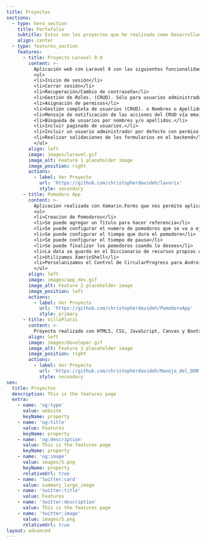 ```yaml
---
title: Proyectos
sections:
  - type: hero_section
    title: Portafolio
    subtitle: Estos son los proyectos que he realizado como Desarrollador de Software.
    align: center
  - type: features_section
    features:
      - title: Proyecto Laravel 9.0
        content: >-
          Aplicación web con Laravel 9 con las siguientes funcionalidades:
          <ul>
          <li>Inicio de sesión</li>
          <li>Cerrar sesión</li>
          <li>Recuperación/Cambio de contraseña</li>
          <li>Gestión de Roles. (CRUD). Sólo para usuarios administradores</li>
          <li>Asignación de permisos</li>
          <li>Gestión completa de usuarios (CRUD). o Nombres o Apellidos o Teléfono o Dirección o Fecha de nacimiento o Fecha de nacimiento o Selección múltiple de Roles</li>
          <li>Mensaje de notificación de las acciones del CRUD vía email.</li>
          <li>Búsqueda de usuarios por nombres y/o apellidos.</li>
          <li>Incluir paginado de usuarios.</li>
          <li>Incluir un usuario administrador por defecto con permiso para gestionar todo.</li>
          <li>Realizar validaciones de los formularios en el backend</li>
          </ul>
        align: left
        image: images/laravel.gif
        image_alt: Feature 1 placeholder image
        image_position: right
        actions:
          - label: Ver Proyecto
            url: 'https://github.com/christopherdavideh/laverix'
            style: secondary
      - title: Pomodoro App
        content: >-
          Aplicacion realizada con Xamarin.Forms que nos permite aplicar la tecnica de pomodoro para maximizar nuestra concentración.
          <ul>
          <li>Creacion de Pomodoros</li>
          <li>Se puede agregar un Titulo para hacer referencia</li>
          <li>Se puede configurar el numero de pomodoros que se va a ejecutar</li>
          <li>Se puede configurar el tiempo que dura el pomodoro</li>
          <li>Se puede configurar el tiempo de pausa</li>
          <li>Se puede finalizar los pomodoros cuando lo desees</li>
          <li>La data se guarda en el Diccionario de recursos propios de la aplicacion</li>
          <li>Utilizamos XamrinShell</li>
          <li>Persolanizamos el Control de CircularProgress para Android</li>
          </ul>
        align: left
        image: images/app_dev.gif
        image_alt: Feature 2 placeholder image
        image_position: left
        actions:
          - label: Ver Proyecto
            url: 'https://github.com/christopherdavideh/PomodoroApp'
            style: primary
      - title: VillaPlatzi
        content: >-
          Proyecto realizado con HTML5, CSS, JavaScript, Canvas y Bootstrapt 5.
        align: left
        image: images/developer.gif
        image_alt: Feature 3 placeholder image
        image_position: right
        actions:
          - label: Ver Proyecto
            url: 'https://github.com/christopherdavideh/Manejo_del_DOM'
            style: secondary
seo:
  title: Proyectos
  description: This is the features page
  extra:
    - name: 'og:type'
      value: website
      keyName: property
    - name: 'og:title'
      value: Features
      keyName: property
    - name: 'og:description'
      value: This is the features page
      keyName: property
    - name: 'og:image'
      value: images/5.png
      keyName: property
      relativeUrl: true
    - name: 'twitter:card'
      value: summary_large_image
    - name: 'twitter:title'
      value: Features
    - name: 'twitter:description'
      value: This is the features page
    - name: 'twitter:image'
      value: images/5.png
      relativeUrl: true
layout: advanced
---
```




